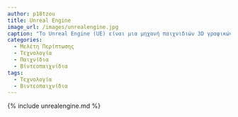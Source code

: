 ```yaml
---
author: p18tzou
title: Unreal Engine
image_url: /images/unrealengine.jpg
caption: "Το Unreal Engine (UE) είναι μια μηχανή παιχνιδιών 3D γραφικών υπολογιστή που αναπτύχθηκε από την Epic Games, η οποία παρουσιάστηκε για πρώτη φορά στο παιχνίδι shooter πρώτου προσώπου Unreal το 1998. Αρχικά αναπτύχθηκε για shooters πρώτου προσώπου PC, από τότε έχει χρησιμοποιηθεί σε διάφορα είδη παιχνιδιών και έχει υιοθετηθεί από άλλες βιομηχανίες, κυρίως από τη βιομηχανία του κινηματογράφου και της τηλεόρασης. Το Unreal Engine είναι γραμμένο σε C++ και διαθέτει υψηλό βαθμό φορητότητας, υποστηρίζοντας ένα ευρύ φάσμα πλατφορμών για επιτραπέζιους υπολογιστές, κινητά, κονσόλα και εικονική πραγματικότητα."  
categories:
  - Μελέτη Περίπτωσης
  - Τεχνολογία
  - Παιχνίδια
  - Βίντεοπαιχνίδια
tags:
  - Τεχνολογία
  - Βιντεοπαιχνίδια
---
```


{% include unrealengine.md %}
